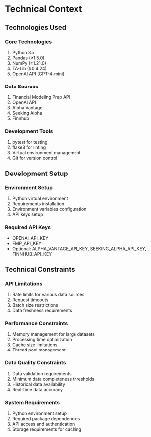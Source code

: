 # Technical Context

## Technologies Used

### Core Technologies
1. Python 3.x
2. Pandas (≥1.5.0)
3. NumPy (≥1.21.0)
4. TA-Lib (≥0.4.24)
5. OpenAI API (GPT-4-mini)

### Data Sources
1. Financial Modeling Prep API
2. OpenAI API
3. Alpha Vantage
4. Seeking Alpha
5. Finnhub

### Development Tools
1. pytest for testing
2. flake8 for linting
3. Virtual environment management
4. Git for version control

## Development Setup

### Environment Setup
1. Python virtual environment
2. Requirements installation
3. Environment variables configuration
4. API keys setup

### Required API Keys
- OPENAI_API_KEY
- FMP_API_KEY
- Optional: ALPHA_VANTAGE_API_KEY, SEEKING_ALPHA_API_KEY, FINNHUB_API_KEY

## Technical Constraints

### API Limitations
1. Rate limits for various data sources
2. Request timeouts
3. Batch size restrictions
4. Data freshness requirements

### Performance Constraints
1. Memory management for large datasets
2. Processing time optimization
3. Cache size limitations
4. Thread pool management

### Data Quality Constraints
1. Data validation requirements
2. Minimum data completeness thresholds
3. Historical data availability
4. Real-time data accuracy

### System Requirements
1. Python environment setup
2. Required package dependencies
3. API access and authentication
4. Storage requirements for caching
